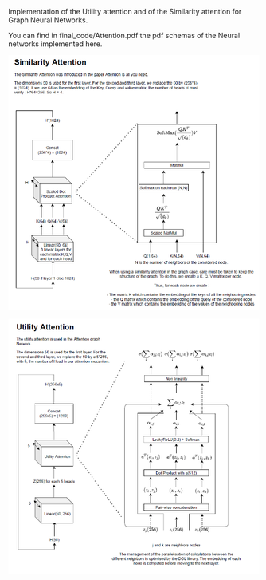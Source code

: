 Implementation of the Utility attention and of the Similarity attention for Graph Neural Networks.

You can find in final_code/Attention.pdf the pdf schemas of the Neural networks implemented here.

![similarity_attention](images/similarity_attention.PNG)

![utility_attention](images/utility_attention.PNG)
